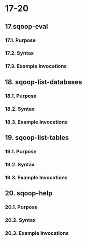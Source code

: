 # 17-20 #
## 17.sqoop-eval ##
### 17.1. Purpose ###
### 17.2. Syntax ###
### 17.3. Example Invocations ###
## 18. sqoop-list-databases ###
### 18.1. Purpose ###
### 18.2. Syntax ###
### 18.3. Example Invocations ###
## 19. sqoop-list-tables ###
### 19.1. Purpose ###
### 19.2. Syntax ###
### 19.3. Example Invocations ###
## 20. sqoop-help ###
### 20.1. Purpose ###
### 20.2. Syntax ###
### 20.3. Example Invocations ###